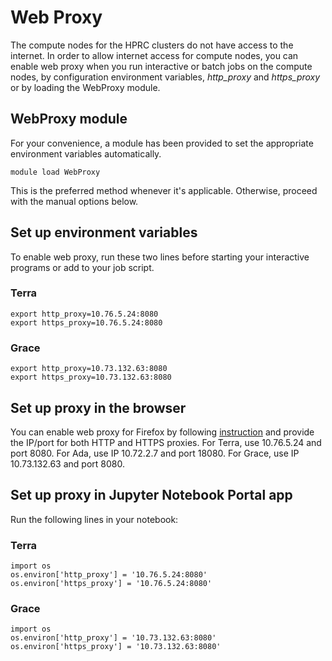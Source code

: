 # Web Proxy

The compute nodes for the HPRC clusters do not have access to the
internet. In order to allow internet access for compute nodes, you can
enable web proxy when you run interactive or batch jobs on the compute
nodes, by configuration environment variables, *http\_proxy* and
*https\_proxy* or by loading the WebProxy module.

## WebProxy module

For your convenience, a module has been provided to set the appropriate
environment variables automatically.

    module load WebProxy

This is the preferred method whenever it's applicable. Otherwise,
proceed with the manual options below.

## Set up environment variables

To enable web proxy, run these two lines before starting your
interactive programs or add to your job script.

### Terra

    export http_proxy=10.76.5.24:8080
    export https_proxy=10.76.5.24:8080

### Grace

    export http_proxy=10.73.132.63:8080
    export https_proxy=10.73.132.63:8080

## Set up proxy in the browser

You can enable web proxy for Firefox by following
[instruction](https://support.mozilla.org/en-US/kb/connection-settings-firefox)
and provide the IP/port for both HTTP and HTTPS proxies. For Terra, use
10.76.5.24 and port 8080. For Ada, use IP 10.72.2.7 and port 18080. For
Grace, use IP 10.73.132.63 and port 8080.

## Set up proxy in Jupyter Notebook Portal app

Run the following lines in your notebook:

### Terra

    import os
    os.environ['http_proxy'] = '10.76.5.24:8080'
    os.environ['https_proxy'] = '10.76.5.24:8080'

### Grace

    import os
    os.environ['http_proxy'] = '10.73.132.63:8080'
    os.environ['https_proxy'] = '10.73.132.63:8080'
